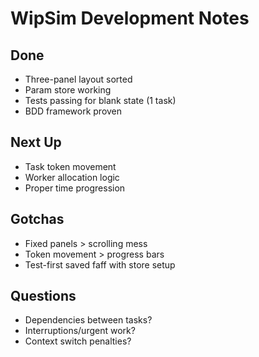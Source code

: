 # WipSim Development Notes

## Done
- Three-panel layout sorted
- Param store working
- Tests passing for blank state (1 task)
- BDD framework proven

## Next Up
- Task token movement
- Worker allocation logic
- Proper time progression

## Gotchas
- Fixed panels > scrolling mess
- Token movement > progress bars
- Test-first saved faff with store setup

## Questions
- Dependencies between tasks?
- Interruptions/urgent work?
- Context switch penalties?